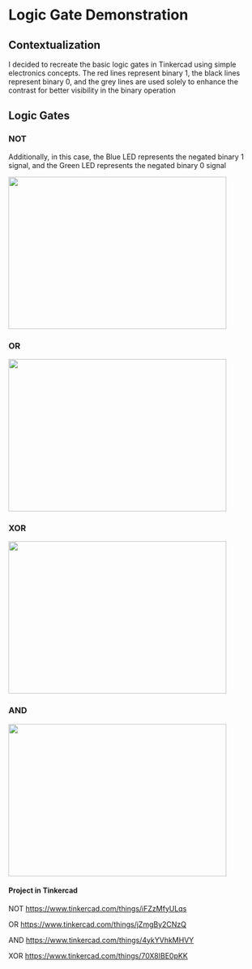 # Logic Gate Demonstration

## Contextualization
I decided to recreate the basic logic gates in Tinkercad using simple electronics concepts.
The red lines represent binary 1, the black lines represent binary 0, and the grey lines are used solely to enhance the contrast for better visibility in the binary operation

## Logic Gates
### NOT
Additionally, in this case, the Blue LED represents the negated binary 1 signal, and the Green LED represents the negated binary 0 signal 

<img src = "https://github.com/KaikyM/Logic_Gate_Demonstration/assets/127446435/5cbed003-1411-442b-a8d7-44117f84ecb6"
height = "300" width = "430">

### OR
<img src = "https://github.com/KaikyM/Logic_Ports_Demonstration/assets/127446435/f1e8892f-ebfb-42c0-8634-5b45f6609bec"
height = "300" width = "430">

### XOR
<img src = "https://github.com/KaikyM/Logic_Ports_Demonstration/assets/127446435/9f0c6315-e0a8-43a1-9c15-ef39d77e4ec8"
height = "300" width = "430">

### AND
<img src = "https://github.com/KaikyM/Logic_Ports_Demonstration/assets/127446435/7f1ae376-d360-4e96-9a25-c4f282eee27d"
height = "300" width = "430">

<!-- #### Components !-->

#### Project in Tinkercad
NOT https://www.tinkercad.com/things/iFZzMfyULqs

OR https://www.tinkercad.com/things/jZmgBy2CNzQ

AND https://www.tinkercad.com/things/4ykYVhkMHVY

XOR https://www.tinkercad.com/things/70X8IBE0pKK
